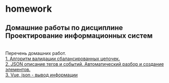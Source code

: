 # homework
<h2>Домашние работы по дисциплине Проектирование информационных систем</h2><br>
Перечень домашних работ.<br>
<a href="http://rawgit.com/Marina123456/homework/master/js_stackD/index.html">1. Алгоритм валидации сбалансированных цепочек.</a><br>
<a href="/json/index.html">2. JSON описание тегов и событий. Автоматический разбор и создание элементов.</a><br>
<a href="">3. Vue, json - вывод информации</a><br>
